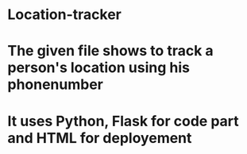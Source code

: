 # Location-tracker
# The given file shows to track a person's location using his phonenumber
# It uses Python, Flask for code part and HTML for deployement
